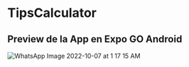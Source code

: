 # TipsCalculator
## Preview de la App en Expo GO Android



![WhatsApp Image 2022-10-07 at 1 17 15 AM](https://user-images.githubusercontent.com/91499118/194494663-e92bd204-6496-4338-a806-049009104fae.jpeg)
